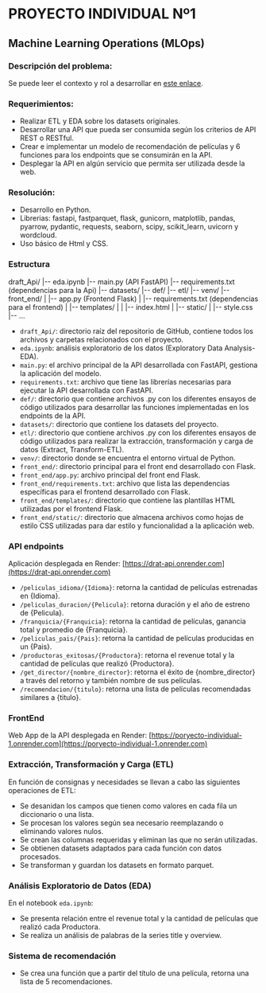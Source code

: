 # PROYECTO INDIVIDUAL Nº1
## Machine Learning Operations (MLOps)

### Descripción del problema:
Se puede leer el contexto y rol a desarrollar en [este enlace](https://github.com/soyHenry/PI_ML_OPS).

### Requerimientos:
- Realizar ETL y EDA sobre los datasets originales.
- Desarrollar una API que pueda ser consumida según los criterios de API REST o RESTful.
- Crear e implementar un modelo de recomendación de películas y 6 funciones para los endpoints que se consumirán en la API.
- Desplegar la API en algún servicio que permita ser utilizada desde la web.

### Resolución:
- Desarrollo en Python.
- Librerias: fastapi, fastparquet, flask, gunicorn, matplotlib, pandas, pyarrow, pydantic, requests, seaborn, scipy, scikit_learn, uvicorn y wordcloud.
- Uso básico de Html y CSS.

### Estructura

draft_Api/
|-- eda.ipynb
|-- main.py (API FastAPI)
|-- requirements.txt (dependencias para la Api)
|-- datasets/
|-- def/
|-- etl/
|-- venv/
|-- front_end/
|   |-- app.py (Frontend Flask)
|   |-- requirements.txt (dependencias para el frontend)
|   |-- templates/
|   |   |-- index.html
|   |-- static/
|       |-- style.css
|-- ...

- `draft_Api/`: directorio raíz del repositorio de GitHub, contiene todos los archivos y carpetas relacionados con el proyecto.
- `eda.ipynb`: análisis exploratorio de los datos (Exploratory Data Analysis-EDA).
- `main.py`: el archivo principal de la API desarrollada con FastAPI, gestiona la aplicación del modelo.
- `requirements.txt`: archivo que tiene las librerías necesarias para ejecutar la API desarrollada con FastAPI.
- `def/`: directorio que contiene archivos .py con los diferentes ensayos de código utilizados para desarrollar las funciones implementadas en los endpoints de la API.
- `datasets/`: directorio que contiene los datasets del proyecto.
- `etl/`: directorio que contiene archivos .py con los diferentes ensayos de código utilizados para realizar la extracción, transformación y carga de datos (Extract, Transform-ETL).
- `venv/`: directorio donde se encuentra el entorno virtual de Python.
- `front_end/`: directorio principal para el front end desarrollado con Flask.
- `front_end/app.py`: archivo principal del front end Flask.
- `front_end/requirements.txt`: archivo que lista las dependencias específicas para el frontend desarrollado con Flask.
- `front_end/templates/`: directorio que contiene las plantillas HTML utilizadas por el frontend Flask.
- `front_end/static/`: directorio que almacena archivos como hojas de estilo CSS utilizadas para dar estilo y funcionalidad a la aplicación web.

### API endpoints
Aplicación desplegada en Render: [https://drat-api.onrender.com](https://drat-api.onrender.com)

- `/peliculas_idioma/{Idioma}`: retorna la cantidad de películas estrenadas en {Idioma}.
- `/peliculas_duracion/{Pelicula}`: retorna duración y el año de estreno de {Pelicula}.
- `/franquicia/{Franquicia}`: retorna la cantidad de películas, ganancia total y promedio de {Franquicia}.
- `/peliculas_pais/{Pais}`: retorna la cantidad de películas producidas en un {Pais}.
- `/productoras_exitosas/{Productora}`: retorna el revenue total y la cantidad de películas que realizó {Productora}.
- `/get_director/{nombre_director}`: retorna el éxito de {nombre_director} a través del retorno y también nombre de sus películas.
- `/recomendacion/{titulo}`: retorna una lista de películas recomendadas similares a {titulo}.

### FrontEnd
Web App de la API desplegada en Render: [https://poryecto-individual-1.onrender.com](https://poryecto-individual-1.onrender.com)

### Extracción, Transformación y Carga (ETL)
En función de consignas y necesidades se llevan a cabo las siguientes operaciones de ETL:
- Se desanidan los campos que tienen como valores en cada fila un diccionario o una lista.
- Se procesan los valores según sea necesario reemplazando o eliminando valores nulos.
- Se crean las columnas requeridas y eliminan las que no serán utilizadas.
- Se obtienen datasets adaptados para cada función con datos procesados.
- Se transforman y guardan los datasets en formato parquet.

### Análisis Exploratorio de Datos (EDA)
En el notebook `eda.ipynb`:
- Se presenta relación entre el revenue total y la cantidad de películas que realizó cada Productora.
- Se realiza un análisis de palabras de la series title y overview.

### Sistema de recomendación
- Se crea una función que a partir del título de una película, retorna una lista de 5 recomendaciones.

